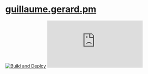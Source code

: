# [guillaume.gerard.pm](https://guillaume.gerard.pm)

[![Build and Deploy](https://github.com/GreatWizard/guillaume.gerard.pm/actions/workflows/deploy.yml/badge.svg)](https://github.com/GreatWizard/guillaume.gerard.pm/actions/workflows/deploy.yml)
[![License: AGPL-3.0](https://img.shields.io/github/license/GreatWizard/guillaume.gerard.pm)](https://github.com/GreatWizard/guillaume.gerard.pm/blob/master/LICENSE)
